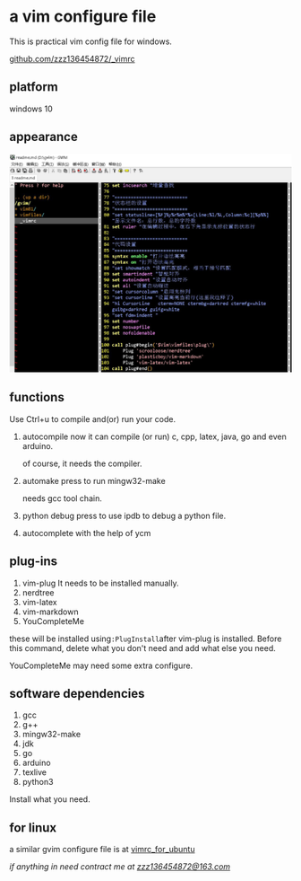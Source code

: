 # a vim configure file

This is practical vim config file for windows. 

[github.com/zzz136454872/_vimrc](https://github.com/zzz136454872/_vimrc)

## platform

windows 10

## appearance
![pict](https://github.com/zzz136454872/_vimrc/blob/master/appearance.jpg)

## functions 

Use Ctrl+u to compile and(or) run your code. 

1. autocompile
    now it can compile (or run) c, cpp, latex, java, go and even arduino. 

    of course, it needs the compiler. 
2. automake
    press <C-N> to run mingw32-make

    needs gcc tool chain. 

3. python debug
    press <C-D> to use ipdb to debug a python file. 

4. autocomplete
    with the help of ycm

## plug-ins 
1. vim-plug 
    It needs to be installed manually. 
2. nerdtree
3. vim-latex
4. vim-markdown 
5. YouCompleteMe

these will be installed using`:PlugInstall`after vim-plug is installed.
Before this command, delete what you don't need and add what else you need. 

YouCompleteMe may need some extra configure. 

## software dependencies

1. gcc
2. g++
2. mingw32-make
3. jdk
4. go
5. arduino
6. texlive
7. python3

Install what you need. 

## for linux 
a similar gvim configure file is at
[vimrc_for_ubuntu](https://github.com/zzz136454872/vimrc_for_ubuntu)


*if anything in need contract me at [zzz136454872@163.com](zzz136454872@163.com)*

